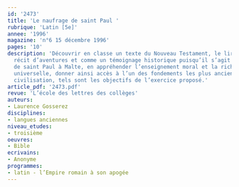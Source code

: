 ```yaml
---
id: '2473'
title: 'Le naufrage de saint Paul '
rubrique: 'Latin [5e]'
annee: '1996'
magazine: 'n°6 15 décembre 1996'
pages: '10'
description: 'Découvrir en classe un texte du Nouveau Testament, le lire comme un
  récit d’aventures et comme un témoignage historique puisqu’il s’agit de l’arrivée
  de saint Paul à Malte, en appréhender l’enseignement moral et la richesse humaine
  universelle, donner ainsi accès à l’un des fondements les plus anciens de notre
  civilisation, tels sont les objectifs de l’exercice proposé.'
article_pdf: '2473.pdf'
revue: 'L’école des lettres des collèges'
auteurs:
- Laurence Gosserez
disciplines:
- langues anciennes
niveau_etudes:
- troisième
oeuvres:
- Bible
ecrivains:
- Anonyme
programmes:
- latin - l’Empire romain à son apogée
---
```

